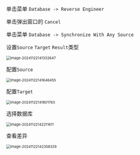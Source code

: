 单击菜单 `Database -> Reverse Engineer`

单击弹出窗口的 `Cancel`

单击菜单 `Database -> Synchronize With Any Source`

设置`Source` `Target` `Result`类型

<img src="C:\Users\HQH007\AppData\Roaming\Typora\typora-user-images\image-20241122141332647.png" alt="image-20241122141332647" style="zoom: 67%;" />

配置`Source`

<img src="C:\Users\HQH007\AppData\Roaming\Typora\typora-user-images\image-20241122141646455.png" alt="image-20241122141646455" style="zoom:67%;" />

配置`Target`

<img src="C:\Users\HQH007\AppData\Roaming\Typora\typora-user-images\image-20241122141801763.png" alt="image-20241122141801763" style="zoom:67%;" />

选择数据库

<img src="C:\Users\HQH007\AppData\Roaming\Typora\typora-user-images\image-20241122142211611.png" alt="image-20241122142211611" style="zoom:67%;" />

查看差异

<img src="C:\Users\HQH007\AppData\Roaming\Typora\typora-user-images\image-20241122142358329.png" alt="image-20241122142358329" style="zoom:67%;" />